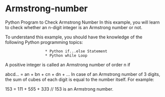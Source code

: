 # Armstrong-number
Python Program to Check Armstrong Number
In this example, you will learn to check whether an n-digit integer is an Armstrong number or not.

To understand this example, you should have the knowledge of the following Python programming topics:

                      * Python if...else Statement
                      * Python while Loop
                      
A positive integer is called an Armstrong number of order n if

abcd... = an + bn + cn + dn + ...
In case of an Armstrong number of 3 digits, the sum of cubes of each digit is equal to the number itself. For example:

153 = 1*1*1 + 5*5*5 + 3*3*3  // 153 is an Armstrong number.
